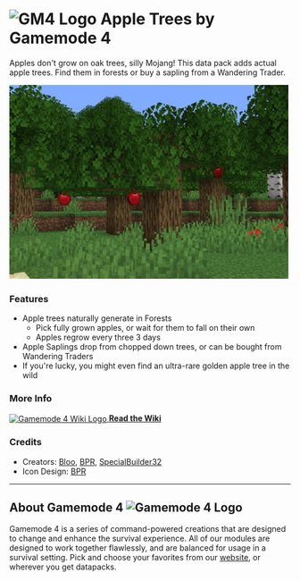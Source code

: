 # <img src="https://raw.githubusercontent.com/Gamemode4Dev/GM4_Datapacks/master/base/images/gm4_logo.png" alt="GM4 Logo" width="32" /> Apple Trees by Gamemode 4<!--$pmc:delete-->

Apples don't grow on oak trees, silly Mojang! This data pack adds actual apple trees. Find them in forests or buy a sapling from a Wandering Trader.

<img src="https://raw.githubusercontent.com/Gamemode4Dev/GM4_Datapacks/master/gm4_apple_trees/images/apple_tree.png" alt="Apple Tree in a Forest" width="500"/> <!--$modrinth:replaceWithVideo--> <!--$pmc:delete-->

### Features
- Apple trees naturally generate in Forests
    - Pick fully grown apples, or wait for them to fall on their own
    - Apples regrow every three 3 days
- Apple Saplings drop from chopped down trees, or can be bought from Wandering Traders
- If you're lucky, you might even find an ultra-rare golden apple tree in the wild

### More Info
[<img src="https://raw.githubusercontent.com/Gamemode4Dev/GM4_Datapacks/master/base/images/gm4_wiki_logo.png" alt="Gamemode 4 Wiki Logo" width="40" align="center"/> **Read the Wiki**](https://wiki.gm4.co/wiki/Apple_Trees)

### Credits
- Creators: [Bloo](https://bsky.app/profile/bloo.boo), [BPR](https://bsky.app/profile/bpr02.com), [SpecialBuilder32](https://bsky.app/profile/specialbuilder32.bsky.social)
- Icon Design: [BPR](https://bsky.app/profile/bpr02.com)

---
## About Gamemode 4 <img src="https://raw.githubusercontent.com/Gamemode4Dev/GM4_Datapacks/master/base/images/gm4_logo.png" alt="Gamemode 4 Logo" width="20"/>
Gamemode 4 is a series of command-powered creations that are designed to change and enhance the survival experience. All of our modules are designed to work together flawlessly, and are balanced for usage in a survival setting. Pick and choose your favorites from our [website](https://gm4.co), or wherever you get datapacks.